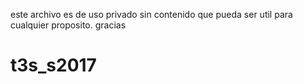 este  archivo es de uso privado sin contenido que pueda ser util para cualquier proposito. gracias
# t3s_s2017
